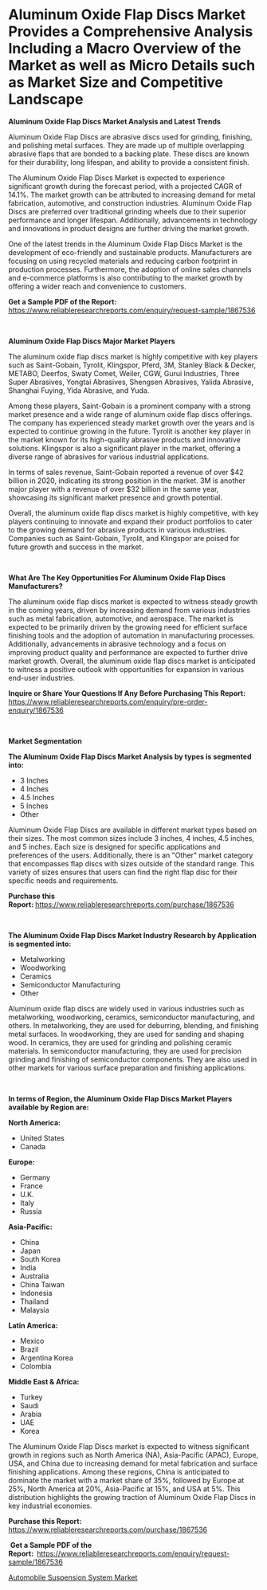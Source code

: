 <p><h1>Aluminum Oxide Flap Discs Market Provides a Comprehensive Analysis Including a Macro Overview of the Market as well as Micro Details such as Market Size and Competitive Landscape</h1></p><p><strong>Aluminum Oxide Flap Discs Market Analysis and Latest Trends</strong></p>
<p><p>Aluminum Oxide Flap Discs are abrasive discs used for grinding, finishing, and polishing metal surfaces. They are made up of multiple overlapping abrasive flaps that are bonded to a backing plate. These discs are known for their durability, long lifespan, and ability to provide a consistent finish.</p><p>The Aluminum Oxide Flap Discs Market is expected to experience significant growth during the forecast period, with a projected CAGR of 14.1%. The market growth can be attributed to increasing demand for metal fabrication, automotive, and construction industries. Aluminum Oxide Flap Discs are preferred over traditional grinding wheels due to their superior performance and longer lifespan. Additionally, advancements in technology and innovations in product designs are further driving the market growth.</p><p>One of the latest trends in the Aluminum Oxide Flap Discs Market is the development of eco-friendly and sustainable products. Manufacturers are focusing on using recycled materials and reducing carbon footprint in production processes. Furthermore, the adoption of online sales channels and e-commerce platforms is also contributing to the market growth by offering a wider reach and convenience to customers.</p></p>
<p><strong>Get a Sample PDF of the Report:&nbsp;</strong> <a href="https://www.reliableresearchreports.com/enquiry/request-sample/1867536">https://www.reliableresearchreports.com/enquiry/request-sample/1867536</a></p>
<p>&nbsp;</p>
<p><strong>Aluminum Oxide Flap Discs Major Market Players</strong></p>
<p><p>The aluminum oxide flap discs market is highly competitive with key players such as Saint-Gobain, Tyrolit, Klingspor, Pferd, 3M, Stanley Black & Decker, METABO, Deerfos, Swaty Comet, Weiler, CGW, Gurui Industries, Three Super Abrasives, Yongtai Abrasives, Shengsen Abrasives, Yalida Abrasive, Shanghai Fuying, Yida Abrasive, and Yuda. </p><p>Among these players, Saint-Gobain is a prominent company with a strong market presence and a wide range of aluminum oxide flap discs offerings. The company has experienced steady market growth over the years and is expected to continue growing in the future. Tyrolit is another key player in the market known for its high-quality abrasive products and innovative solutions. Klingspor is also a significant player in the market, offering a diverse range of abrasives for various industrial applications.</p><p>In terms of sales revenue, Saint-Gobain reported a revenue of over $42 billion in 2020, indicating its strong position in the market. 3M is another major player with a revenue of over $32 billion in the same year, showcasing its significant market presence and growth potential.</p><p>Overall, the aluminum oxide flap discs market is highly competitive, with key players continuing to innovate and expand their product portfolios to cater to the growing demand for abrasive products in various industries. Companies such as Saint-Gobain, Tyrolit, and Klingspor are poised for future growth and success in the market.</p></p>
<p>&nbsp;</p>
<p><strong>What Are The Key Opportunities For Aluminum Oxide Flap Discs Manufacturers?</strong></p>
<p><p>The aluminum oxide flap discs market is expected to witness steady growth in the coming years, driven by increasing demand from various industries such as metal fabrication, automotive, and aerospace. The market is expected to be primarily driven by the growing need for efficient surface finishing tools and the adoption of automation in manufacturing processes. Additionally, advancements in abrasive technology and a focus on improving product quality and performance are expected to further drive market growth. Overall, the aluminum oxide flap discs market is anticipated to witness a positive outlook with opportunities for expansion in various end-user industries.</p></p>
<p><strong>Inquire or Share Your Questions If Any Before Purchasing This Report:</strong> <a href="https://www.reliableresearchreports.com/enquiry/pre-order-enquiry/1867536">https://www.reliableresearchreports.com/enquiry/pre-order-enquiry/1867536</a></p>
<p>&nbsp;</p>
<p><strong>Market Segmentation</strong></p>
<p><strong>The Aluminum Oxide Flap Discs Market Analysis by types is segmented into:</strong></p>
<p><ul><li>3 Inches</li><li>4 Inches</li><li>4.5 Inches</li><li>5 Inches</li><li>Other</li></ul></p>
<p><p>Aluminum Oxide Flap Discs are available in different market types based on their sizes. The most common sizes include 3 inches, 4 inches, 4.5 inches, and 5 inches. Each size is designed for specific applications and preferences of the users. Additionally, there is an "Other" market category that encompasses flap discs with sizes outside of the standard range. This variety of sizes ensures that users can find the right flap disc for their specific needs and requirements.</p></p>
<p><strong>Purchase this Report:&nbsp;</strong><a href="https://www.reliableresearchreports.com/purchase/1867536">https://www.reliableresearchreports.com/purchase/1867536</a></p>
<p>&nbsp;</p>
<p><strong>The Aluminum Oxide Flap Discs Market Industry Research by Application is segmented into:</strong></p>
<p><ul><li>Metalworking</li><li>Woodworking</li><li>Ceramics</li><li>Semiconductor Manufacturing</li><li>Other</li></ul></p>
<p><p>Aluminum oxide flap discs are widely used in various industries such as metalworking, woodworking, ceramics, semiconductor manufacturing, and others. In metalworking, they are used for deburring, blending, and finishing metal surfaces. In woodworking, they are used for sanding and shaping wood. In ceramics, they are used for grinding and polishing ceramic materials. In semiconductor manufacturing, they are used for precision grinding and finishing of semiconductor components. They are also used in other markets for various surface preparation and finishing applications.</p></p>
<p>&nbsp;</p>
<p><strong>In terms of Region, the Aluminum Oxide Flap Discs Market Players available by Region are:</strong></p>
<p>
    <p> <strong> North America: </strong>
        <ul>
            <li>United States</li>
            <li>Canada</li>
        </ul>
        </p> 
    <p> <strong> Europe: </strong>
        <ul>
            <li>Germany</li>
            <li>France</li>
            <li>U.K.</li>
            <li>Italy</li>
            <li>Russia</li>
        </ul>
        </p> 
    <p> <strong> Asia-Pacific: </strong>
        <ul>
            <li>China</li>
            <li>Japan</li>
            <li>South Korea</li>
            <li>India</li>
            <li>Australia</li>
            <li>China Taiwan</li>
            <li>Indonesia</li>
            <li>Thailand</li>
            <li>Malaysia</li>
        </ul>
        </p> 
    <p> <strong> Latin America: </strong>
        <ul>
            <li>Mexico</li>
            <li>Brazil</li>
            <li>Argentina Korea</li>
            <li>Colombia</li>
        </ul>
        </p> 
    <p> <strong> Middle East & Africa: </strong>
        <ul>
            <li>Turkey</li>
            <li>Saudi</li>
            <li>Arabia</li>
            <li>UAE</li>
            <li>Korea</li>
        </ul>
    </p>
    </p>
<p><p>The Aluminum Oxide Flap Discs market is expected to witness significant growth in regions such as North America (NA), Asia-Pacific (APAC), Europe, USA, and China due to increasing demand for metal fabrication and surface finishing applications. Among these regions, China is anticipated to dominate the market with a market share of 35%, followed by Europe at 25%, North America at 20%, Asia-Pacific at 15%, and USA at 5%. This distribution highlights the growing traction of Aluminum Oxide Flap Discs in key industrial economies.</p></p>
<p><strong>Purchase this Report: </strong><a href="https://www.reliableresearchreports.com/purchase/1867536">https://www.reliableresearchreports.com/purchase/1867536</a></p>
<p>&nbsp;<strong>Get a Sample PDF of the Report:&nbsp;&nbsp;</strong><a href="https://www.reliableresearchreports.com/enquiry/request-sample/1867536">https://www.reliableresearchreports.com/enquiry/request-sample/1867536</a></p>
<p><strong></strong></p>
<p><p><a href="https://sulfuric-clavicle-d39.notion.site/Automobile-Suspension-System-Market-Size-Market-Share-and-Global-Market-Analysis-Report-2024-203-69d40d6c43ac4aa3a54cc133beab04ad">Automobile Suspension System Market</a></p></p>